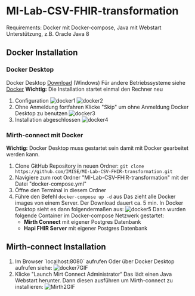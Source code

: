 # MI-Lab-CSV-FHIR-transformation
Requirements: Docker mit Docker-compose, Java mit Webstart Unterstützung, z.B. Oracle Java 8
## Docker Installation
### Docker Desktop
Docker Desktop [Download](https://desktop.docker.com/win/main/amd64/Docker%20Desktop%20Installer.exe?utm_source=docker&utm_medium=webreferral&utm_campaign=dd-smartbutton&utm_location=module) (Windows) 
Für andere Betriebssysteme siehe [Docker](https://www.docker.com/products/docker-desktop/)
**Wichtig:** Die Installation startet einmal den Rechner neu
1. Configuration
  ![docker1](https://github.com/user-attachments/assets/4df34253-41c2-4a82-86cc-b8016bbac017)
  ![docker2](https://github.com/user-attachments/assets/9b3e3b0b-7084-49f3-9f9c-22a915e6e97b)
2. Ohne Anmeldung fortfahren
   Klicke "Skip" um ohne Anmeldung Docker Desktop zu benutzen 
   ![docker3](https://github.com/user-attachments/assets/e51ec963-5a34-40dc-88cd-7156395b49e5)
3. Installation abgeschlossen
   ![docker4](https://github.com/user-attachments/assets/181e767a-9ea1-43a7-855d-a804a72ee707)
### Mirth-connect mit Docker
**Wichtig:** Docker Desktop muss gestartet sein damit mit Docker gearbeitet werden kann. 
1. Clone GitHub Repository in neuen Ordner: `git clone https://github.com/IMISE/MI-Lab-CSV-FHIR-transformation.git`
2. Navigiere zum root Ordner "MI-Lab-CSV-FHIR-transformation" mit der Datei "docker-compose.yml"
3. Öffne den Terminal in diesem Ordner
4. Führe den Befehl `docker-compose up -d` aus
   Das zieht alle Docker images von einem Server. Der Download dauert ca. 5 min.
   In Docker Desktop sieht es dann folgendermaßen aus:
   ![docker5](https://github.com/user-attachments/assets/d6a2e65d-983c-4f7c-8e6e-995120973f7b)
   Dann wurden folgende Container im Docker-compose Netzwerk gestartet:
   - **Mirth Connect** mit eigener Postgres Datenbank
   - **Hapi FHIR Server** mit eigener Postgres Datenbank
## Mirth-connect Installation
1. Im Browser ´localhost:8080´ aufrufen
   Oder über Docker Desktop aufrufen siehe:
   ![docker7GIF](https://github.com/user-attachments/assets/9a5c6943-7c36-4771-bf29-6eae11f62833)
2. Klicke "Launch Mirt Connect Administrator“
   Das lädt einen Java Webstart herunter. Dann diesen ausführen um Mirth-connect zu installieren:
   ![Mirth2GIF](https://github.com/user-attachments/assets/0b2476f4-71d5-4055-9fba-91391e315d12)
